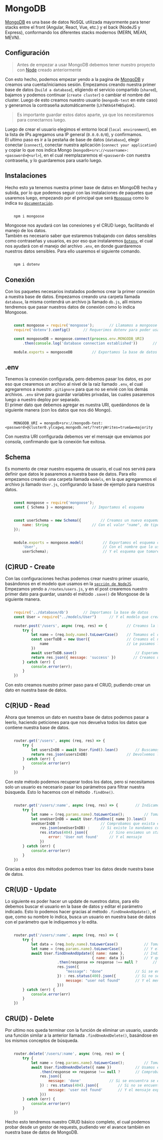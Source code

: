 # MongoDB

[MongoDB](https://www.mongodb.com/) es una base de datos NoSQL utilizada mayormente para tener stacks entre el front (Angular, React, Vue, etc.) y el back (NodeJS y Express), conformando los diferentes stacks modernos (MERN, MEAN, MEVN).  

## Configuración

> Antes de empezar a usar MongoDB debemos tener nuestro proyecto con [Node](../../BackEnd/NodeJS/NodeJS.md) creado anteriormente

Con esto hecho, podemos empezar yendo a la pagina de [MongoDB](https://www.mongodb.com/) y creamos una cuenta/iniciamos sesión. Empezamos creando nuestra primer base de datos (`build a database`), eligiendo el servicio compartido (`shared`), bajamos y podemos continuar (`create cluster`) o cambiar el nombre del cluster. Luego de esto creamos nuestro usuario (`mongodb-test` en este caso) y generamos la contraseña automáticamente (`LhTWXkG4fHB5qGnK`).

> Es importante guardar estos datos aparte, ya que los necesitaremos para conectarnos luego.

Luego de crear el usuario elegimos el entorno local (`local environment`), en la lista de IPs agregamos una IP general (`0.0.0.0/0`), y confirmamos.  
El ultimo paso es ir a la pestaña de base de datos (`database`), elegir conectar (`connect`), conectar nuestra aplicación (`connect your application`) y copiar lo que nos indica Mongo (`mongodb+srv://<username>:<password>@<url>`), en el cual reemplazaremos el `<password>` con nuestra contraseña, y lo guardaremos para usarlo luego.

## Instalaciones

Hecho esto ya tenemos nuestra primer base de datos en MongoDB hecha y subida, por lo que podemos seguir con las instalaciones de paquetes que usaremos luego, empezando por el principal que será [`Mongoose`](https://mongoosejs.com/) como lo indica su [`documentación`](https://mongoosejs.com/docs/index.html).

```cmd

    npm i mongoose

```

Mongoose nos ayudará con las conexiones y el CRUD luego, facilitando el manejo de los datos.  
También es necesario saber que estaremos trabajando con datos sensibles como contraseñas y usuarios, es por eso que instalaremos [`Dotenv`](https://www.npmjs.com/package/dotenv), el cual nos ayudará con el manejo del archivo `.env`, en donde guardaremos nuestros datos sensibles. Para ello usaremos el siguiente comando.

```cmd

    npm i dotenv

```

## Conexión

Con los paquetes necesarios instalados podemos crear la primer conexión a nuestra base de datos. Empezamos creando una carpeta llamada `database`, la misma contendrá un archivo js llamado `db.js`, allí mismo tendremos que pasar nuestros datos de conexión como lo indica Mongoose.

```js

    const mongoose = require('mongoose');       // Llamamos a mongoose
    require('dotenv').config()      // Requerimos dotenv para poder usar las variables de entorno

    const mongooseDB = mongoose.connect(process.env.MONGODB_URI)        // Generamos la conexión en base a la URI de Mongo
        .then(console.log('database connection established'))       // Generamos la respuesta para saber que se estableció la conexión 

    module.exports = mongooseDB         // Exportamos la base de datos

```

## .env

Tenemos la conexión configurada, pero debemos pasar los datos, es por eso que crearemos un archivo al nivel de la raíz llamado `.env`, el cual agregaremos a nuestro `.gitignore` para que no se envié con los demás archivos. `.env` sirve para guardar variables privadas, las cuales pasaremos luego a nuestro deploy por separado.  
El primer dato que debemos agregar es nuestra URI, quedándonos de la siguiente manera (con los datos que nos dió Mongo).

```env

    MONGODB_URI = mongodb+srv://mongodb-test:<password>@cluster0.ylcagwq.mongodb.net/?retryWrites=true&w=majority

```

Con nuestra URI configurada debemos ver el mensaje que enviamos por consola, confirmando que la conexión fue exitosa.

## Schema

Es momento de crear nuestro esquema de usuario, el cual nos servirá para definir que datos le pasaremos a nuestra base de datos. Para ello empezamos creando una carpeta llamada `models`, en la que agregaremos el archivo js llamado `User.js`, configurando la base de ejemplo para nuestros datos.

```js

    const mongoose = require('mongoose');
    const { Schema } = mongoose;        // Importamos el esquema


    const userSchema = new Schema({         // Creamos un nuevo esquema
        name: String                    // Con el valor "name", de tipo "string"
    });


    module.exports = mongoose.model(         // Exportamos el esquema como modelo para usarlo en otro archivo
        'User',                              // Con el nombre que lo usaremos luego
        userSchema);                         // Y el esquema que tomaremos de referencia 

```

## (C)RUD - Create

Con las configuraciones hechas podemos crear nuestro primer usuario, basándonos en el modelo que usamos en la [`sección de NodeJS`](../../BackEnd/NodeJS/NodeJS.md). Empezamos yendo a `/routes/users.js`, y en el post crearemos nuestro primer dato para guardar, usando el método `.save()` de Mongoose de la siguiente manera.

```js

    require('../database/db')       // Importamos la base de datos
    const User = require("../models/User")      // Y el modelo que creamos

    router.post('/users', async (req, res) => {         // Creamos la función asíncrona ya que estaremos pidiendo datos
        try {
            let name = (req.body.name).toLowerCase()    // Tomamos el dato y lo transformamos en lowercase
            const userToDB = new User({                 // Creamos el nuevo usuario en base al modelo que armamos
                name                                    // Le pasamos los datos que enviamos por el body
            })
            await userToDB.save()                           // Esperamos los datos y los guardamos en nuestra base de datos
            return res.json({ message: 'success' })        // Creamos un mensaje que nos indica que todo salio bien
        } catch (err) {
            console.error(err);
        }
    })

```

Con esto creamos nuestro primer paso para el CRUD, pudiendo crear un dato en nuestra base de datos.

## C(R)UD - Read

Ahora que tenemos un dato en nuestra base de datos podemos pasar a leerlo, haciendo peticiones para que nos devuelva todos los datos que contiene nuestra base de datos.

```js

    router.get('/users', async (req, res) => {
        try {
            let usersInDB = await User.find().lean()        // Buscamos todos los datos con el método ".find()"
            return res.json(usersInDB)                  // Devolvemos los datos como respuesta 
        } catch (err) {
            console.error(err)
        }
    })

```

Con este método podemos recuperar todos los datos, pero si necesitamos solo un usuario es necesario pasar los parámetros para filtrar nuestra búsqueda. Esto lo hacemos con el método `.findOne()`.

```js

    router.get('/users/:name', async (req, res) => {        // Indicamos que le pasaremos un parámetro
        try {
            let name = (req.params.name).toLowerCase();         // Tomamos el parámetro y lo convertimos en lowercase
            let oneUserInDB = await User.findOne({ name }).lean()       // Buscamos uno y le pasamos el nombre como parámetro
            oneUserInDB ?                   // Comprobamos que exista el usuario
                res.json(oneUserInDB) :     // Si existe lo mandamos como respuesta
                res.status(404).json({          // Sino enviamos un status 404
                    error: 'User not found'     // Y el mensaje
                })
        } catch (err) {
            console.error(err)
        }
    })

```

Gracias a estos dos métodos podemos traer los datos desde nuestra base de datos.

## CR(U)D - Update

Lo siguiente es poder hacer un update de nuestros datos, para ello debemos buscar el usuario en la base de datos y editar el parámetro indicado. Esto lo podemos hacer gracias al método `.findOneAndUpdate()`, el que, como su nombre lo indica, busca un usuario en nuestra base de datos con el parámetro que le indiquemos y lo edita.

```js

    router.put('/users/:name', async (req, res) => {
        try {
            let data = (req.body.name).toLowerCase()            // Tomamos los datos que se enviaron por el body
            let name = (req.params.name).toLowerCase()          // Y el nombre para buscarlo en la base de datos
            await User.findOneAndUpdate({ name: name },         // Indicamos que se va a buscar el nombre con el dato name
                                        { name: data })         // Y que lo modificaremos con el data que enviamos por el body
                        .then(response => response !== null ?       // Luego comprobamos que se encuentre el usuario 
                        res.json({
                            "message": "done"               // Si se encuentra se envía un mensaje de confirmación
                        }) : res.status(400).json({         // Si no se envía un 404 para indicar el error
                            message: "user not found"       // Y el mensaje correspondiente
                        }))
        } catch (err) {
            console.error(err)
        }
    })

```

## CRU(D) - Delete

Por ultimo nos queda terminar con la función de eliminar un usuario, usando una función similar a la anterior llamada `.findOneAndDelete()`, basándose en los mismos conceptos de búsqueda.

```js

    router.delete('/users/:name', async (req, res) => {
        try {
            let name = (req.params.name).toLowerCase();         // Tomamos el nombre de los parámetros
            await User.findOneAndDelete({ name })           // Usamos el método indicado, pasando el nombre como filtro de búsqueda
                .then(response => response !== null ?       // Comprobamos que exista el usuario 
                res.json({ 
                    message: 'done'             // Si se encuentra se envía el mensaje de confirmación
                }) : res.status(404).json({         // Si no se encuentra, se envía el status 404 de error
                    message: 'user not found'       // Y el mensaje explicando el error
                }))
        } catch (err) {
            console.error(err)
        }
    })

```

Hecho esto tendremos nuestro CRUD básico completo, el cual podemos probar desde un gestor de requests, pudiendo ver el avance también en nuestra base de datos de MongoDB.
